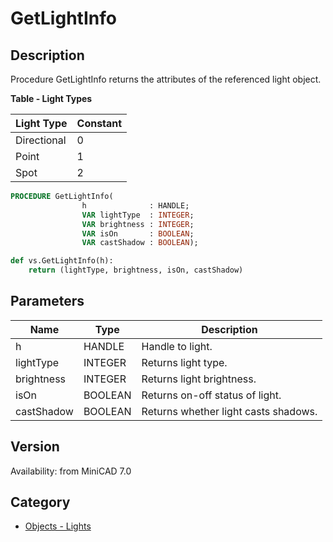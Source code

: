# GetLightInfo

## Description
Procedure GetLightInfo returns the attributes of the referenced light object.

**Table - Light Types**

| Light Type   | Constant |
|--------------|----------|
| Directional  | 0        |
| Point        | 1        |
| Spot         | 2        |

```pascal
PROCEDURE GetLightInfo(
				h              : HANDLE;
				VAR lightType  : INTEGER;
				VAR brightness : INTEGER;
				VAR isOn       : BOOLEAN;
				VAR castShadow : BOOLEAN);
```

```python
def vs.GetLightInfo(h):
    return (lightType, brightness, isOn, castShadow)
```

## Parameters
|Name|Type|Description|
|---|---|---|
|h|HANDLE|Handle to light.|
|lightType|INTEGER|Returns light type.|
|brightness|INTEGER|Returns light brightness.|
|isOn|BOOLEAN|Returns on-off status of light.|
|castShadow|BOOLEAN|Returns whether light casts shadows.|

## Version
Availability: from MiniCAD 7.0

## Category
* [Objects - Lights](../Categories/Objects%20-%20Lights.md)
